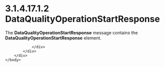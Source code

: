 <html dir="LTR" xmlns:mshelp="http://msdn.microsoft.com/mshelp" xmlns:ddue="http://ddue.schemas.microsoft.com/authoring/2003/5" xmlns:xlink="http://www.w3.org/1999/xlink" xmlns:tool="http://www.microsoft.com/tooltip">
    <head>
        <meta http-equiv="Content-Type" content="text/html; CHARSET=utf-8"></meta>
        <meta name="save" content="history"></meta>
        <title>3.1.4.17.1.2 DataQualityOperationStartResponse</title>
        <xml>
            <mshelp:toctitle title="3.1.4.17.1.2 DataQualityOperationStartResponse"></mshelp:toctitle>
            <mshelp:rltitle title="[MS-SSMDSWS-15]: DataQualityOperationStartResponse"></mshelp:rltitle>
            <mshelp:keyword index="A" term="c1cc8c3f-1bb6-426b-a0b8-ea7d1798db4c"></mshelp:keyword>
            <mshelp:attr name="DCSext.ContentType" value="open specification"></mshelp:attr>
            <mshelp:attr name="AssetID" value="c1cc8c3f-1bb6-426b-a0b8-ea7d1798db4c"></mshelp:attr>
            <mshelp:attr name="TopicType" value="kbRef"></mshelp:attr>
            <mshelp:attr name="DCSext.Title" value="[MS-SSMDSWS-15]: DataQualityOperationStartResponse" />
        </xml>
    </head>
    <body>
        <div id="header">
            <h1 class="heading">3.1.4.17.1.2 DataQualityOperationStartResponse</h1>
        </div>
        <div id="mainSection">
            <div id="mainBody">
                <div id="allHistory" class="saveHistory"></div>
                <div id="sectionSection0" class="section" name="collapseableSection">
                    

<p>The <b>DataQualityOperationStartResponse</b> message
contains the <b>DataQualityOperationStartResponse</b> element.</p>


                </div>
            </div>
        </div>
    </body>
</html>